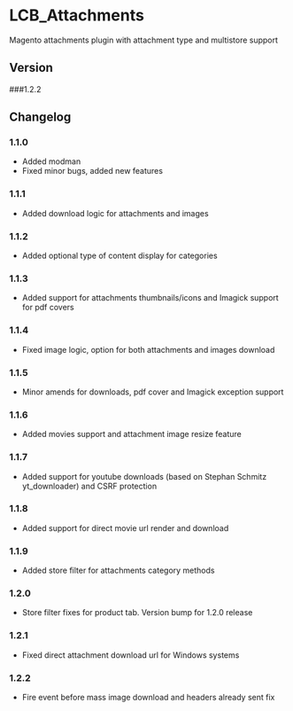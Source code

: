 # LCB_Attachments
Magento attachments plugin with attachment type and multistore support
 
## Version

###1.2.2

## Changelog

### 1.1.0

* Added modman
* Fixed minor bugs, added new features

### 1.1.1

* Added download logic for attachments and images

### 1.1.2

* Added optional type of content display for categories

### 1.1.3

* Added support for attachments thumbnails/icons and Imagick support for pdf covers

### 1.1.4

* Fixed image logic, option for both attachments and images download

### 1.1.5

* Minor amends for downloads, pdf cover and Imagick exception support

### 1.1.6

* Added movies support and attachment image resize feature

### 1.1.7

* Added support for youtube downloads (based on Stephan Schmitz yt_downloader) and CSRF protection

### 1.1.8

* Added support for direct movie url render and download

### 1.1.9

* Added store filter for attachments category methods

### 1.2.0

* Store filter fixes for product tab. Version bump for 1.2.0 release

### 1.2.1

* Fixed direct attachment download url for Windows systems

### 1.2.2

* Fire event before mass image download and headers already sent fix